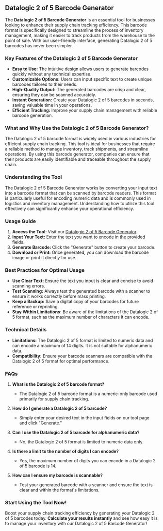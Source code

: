 ## Datalogic 2 of 5 Barcode Generator

The **Datalogic 2 of 5 Barcode Generator** is an essential tool for businesses looking to enhance their supply chain tracking efficiency. This barcode format is specifically designed to streamline the process of inventory management, making it easier to track products from the warehouse to the point of sale. With our user-friendly interface, generating Datalogic 2 of 5 barcodes has never been simpler.

### Key Features of the Datalogic 2 of 5 Barcode Generator
- **Easy to Use:** The intuitive design allows users to generate barcodes quickly without any technical expertise.
- **Customizable Options:** Users can input specific text to create unique barcodes tailored to their needs.
- **High-Quality Output:** The generated barcodes are crisp and clear, ensuring they can be scanned accurately.
- **Instant Generation:** Create your Datalogic 2 of 5 barcodes in seconds, saving valuable time in your operations.
- **Efficient Tracking:** Improve your supply chain management with reliable barcode generation.

### What and Why Use the Datalogic 2 of 5 Barcode Generator?
The Datalogic 2 of 5 barcode format is widely used in various industries for efficient supply chain tracking. This tool is ideal for businesses that require a reliable method to manage inventory, track shipments, and streamline operations. By using this barcode generator, companies can ensure that their products are easily identifiable and traceable throughout the supply chain.

### Understanding the Tool
The Datalogic 2 of 5 Barcode Generator works by converting your input text into a barcode format that can be scanned by barcode readers. This format is particularly useful for encoding numeric data and is commonly used in logistics and inventory management. Understanding how to utilize this tool effectively can significantly enhance your operational efficiency.

### Usage Guide
1. **Access the Tool:** Visit our [Datalogic 2 of 5 Barcode Generator](https://www.inayam.co/barcode/datalogic2of5).
2. **Input Your Text:** Enter the text you want to encode in the provided fields.
3. **Generate Barcode:** Click the "Generate" button to create your barcode.
4. **Download or Print:** Once generated, you can download the barcode image or print it directly for use.

### Best Practices for Optimal Usage
- **Use Clear Text:** Ensure the text you input is clear and concise to avoid scanning errors.
- **Test Scanning:** Always test the generated barcode with a scanner to ensure it works correctly before mass printing.
- **Keep a Backup:** Save a digital copy of your barcodes for future reference or reprinting.
- **Stay Within Limitations:** Be aware of the limitations of the Datalogic 2 of 5 format, such as the maximum number of characters it can encode.

### Technical Details
- **Limitations:** The Datalogic 2 of 5 format is limited to numeric data and can encode a maximum of 14 digits. It is not suitable for alphanumeric data.
- **Compatibility:** Ensure your barcode scanners are compatible with the Datalogic 2 of 5 format for optimal performance.

### FAQs

1. **What is the Datalogic 2 of 5 barcode format?**
   - The Datalogic 2 of 5 barcode format is a numeric-only barcode used primarily for supply chain tracking.

2. **How do I generate a Datalogic 2 of 5 barcode?**
   - Simply enter your desired text in the input fields on our tool page and click "Generate."

3. **Can I use the Datalogic 2 of 5 barcode for alphanumeric data?**
   - No, the Datalogic 2 of 5 format is limited to numeric data only.

4. **Is there a limit to the number of digits I can encode?**
   - Yes, the maximum number of digits you can encode in a Datalogic 2 of 5 barcode is 14.

5. **How can I ensure my barcode is scannable?**
   - Test your generated barcode with a scanner and ensure the text is clear and within the format's limitations.

### Start Using the Tool Now!
Boost your supply chain tracking efficiency by generating your Datalogic 2 of 5 barcodes today. **Calculate your results instantly** and see how easy it is to manage your inventory with our Datalogic 2 of 5 Barcode Generator!
